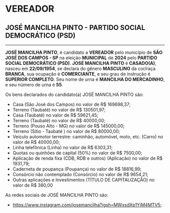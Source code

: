 # VEREADOR
## JOSÉ MANCILHA PINTO - PARTIDO SOCIAL DEMOCRÁTICO (PSD)
---
**JOSÉ MANCILHA PINTO**, é candidato a **VEREADOR** pelo município de **SÃO JOSÉ DOS CAMPOS - SP** na eleição **MUNICIPAL** de **2024** pelo **PARTIDO SOCIAL DEMOCRÁTICO (PSD)**.
**JOSÉ MANCILHA PINTO** é **CASADO(A)**, nasceu em **22/09/1954**, se declara do gênero **MASCULINO** da cor/raça **BRANCA**, sua ocupação é **COMERCIANTE**, e seu grau de instrução é **SUPERIOR COMPLETO**.
Seu nome de urna é **MANCILHA DO MERCADINHO**, e seu número de urna é **55**.

Os bens declarados do candidato(a) JOSÉ MANCILHA PINTO são: 
- Casa (São José dos Campos) no valor de R$ 169698,37;
- Terreno (Taubaté) no valor de R$ 130501,97;
- Casa (Taubaté) no valor de R$ 59621,45;
- Terreno (Taubaté) no valor de R$ 40000,00;
- Terreno (Pouso Alto - MG) no valor de R$ 145000,00;
- Terreno (Sítio - Taubaté ) no valor de R$ 80000,00;
- Veículo automotor terrestre: caminhão, automóvel, moto, etc. (Carro) no valor de R$ 40000,00;
- Linha telefônica (Linha) no valor de R$ 6303,31;
- Quotas ou quinhões de capital (50%) no valor de R$ 7500,00;
- Aplicação de renda fixa (CDB, RDB e outros) (Aplicação) no valor de R$ 1931,79;
- Caderneta de poupança (Poupança) no valor de R$ 18816,99;
- Consórcio não contemplado (Consórcio) no valor de R$ 9654,21;
- Outras aplicações e Investimentos (TÍTULO DE CAPITALIZAÇÃO) no valor de R$ 380,00

As redes sociais de JOSÉ MANCILHA PINTO são:
- https://www.instagram.com/josemancilha?igsh=MWxsdXp1YjM4MTV5;